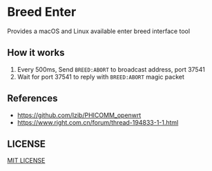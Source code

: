 # Breed Enter

Provides a macOS and Linux available enter breed interface tool

## How it works

1. Every 500ms, Send `BREED:ABORT` to broadcast address, port 37541
1. Wait for port 37541 to reply with `BREED:ABORT` magic packet

## References

- <https://github.com/Izib/PHICOMM_openwrt>
- <https://www.right.com.cn/forum/thread-194833-1-1.html>

## LICENSE

[MIT LICENSE](LICENSE)
